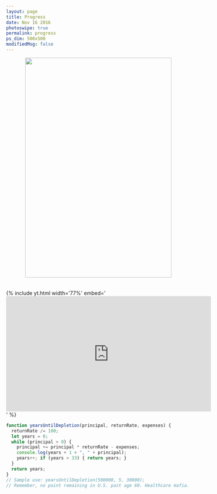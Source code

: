```yaml
---
layout: page
title: Progress
date: Nov 16 2016
photoswipe: true
permalink: progress
ps_dim: 500x500
modifiedMsg: false
---
```


<center><img src="https://www.fundraisingbrick.com/thermometer/thermgenerate.php?goal=1000000&current=580000&color=green&label=3" width="400" height="600"/></center>

<br>
<br>
{% include yt.html width='77%' embed='
<iframe width="560" height="315" src="https://www.youtube.com/embed/yURRmWtbTbo" frameborder="0" gesture="media" allow="encrypted-media" allowfullscreen></iframe>
' %}
<br>

```javascript
function yearsUntilDepletion(principal, returnRate, expenses) {
  returnRate /= 100;
  let years = 0;
  while (principal > 0) {
    principal += principal * returnRate - expenses;
    console.log(years + 1 + ", " + principal);
    years++; if (years > 33) { return years; }
  }
  return years;
}
// Sample use: yearsUntilDepletion(500000, 5, 30000);
// Remember, no point remaining in U.S. past age 60. Healthcare mafia.
```